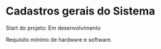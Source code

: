 <h1>Cadastros gerais do Sistema</h1>

Start do projeto: Em desenvolvimento

Requisito mínimo de hardware e software.
